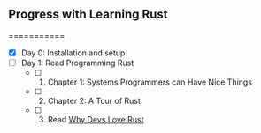 ## Progress with Learning Rust

===========

- [x] Day 0: Installation and setup
- [ ] Day 1: Read Programming Rust
    - [ ] 1. Chapter 1: Systems Programmers can Have Nice Things
    - [ ] 2. Chapter 2: A Tour of Rust
    - [ ] 3. Read [Why Devs Love Rust](https://ibraheem.ca/posts/why-devs-love-rust/)